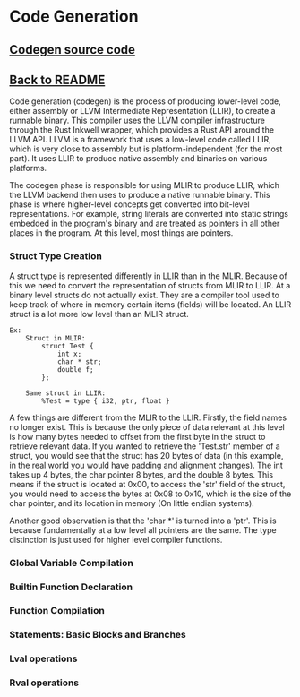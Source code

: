 # Code Generation

## [Codegen source code](../src/codegen/mod.rs)

## [Back to README](../README.md)

Code generation (codegen) is the process of producing lower-level code, either assembly or LLVM Intermediate
Representation (LLIR), to create a runnable binary. This compiler uses the LLVM compiler infrastructure through the Rust
Inkwell wrapper, which provides a Rust API around the LLVM API. LLVM is a framework that uses a low-level code called
LLIR, which is very close to assembly but is platform-independent (for the most part). It uses LLIR to produce native
assembly and binaries on various platforms.

The codegen phase is responsible for using MLIR to produce LLIR, which the LLVM backend then uses to produce a native
runnable binary. This phase is where higher-level concepts get converted into bit-level representations. For example,
string literals are converted into static strings embedded in the program's binary and are treated as pointers in all
other places in the program. At this level, most things are pointers.

### Struct Type Creation

A struct type is represented differently in LLIR than in the MLIR. Because of this we need to convert the representation
of structs from MLIR to LLIR. At a binary level structs do not actually exist. They are a compiler tool used to keep
track of where in memory certain items (fields) will be located. An LLIR struct is a lot more low level than an MLIR
struct.

    Ex: 
        Struct in MLIR:
            struct Test {
                int x;
                char * str;
                double f;
            };
    
        Same struct in LLIR:
            %Test = type { i32, ptr, float }

A few things are different from the MLIR to the LLIR. Firstly, the field names no longer exist. This is because the
only piece of data relevant at this level is how many bytes needed to offset from the first byte in the struct to
retrieve relevant data. If you wanted to retrieve the 'Test.str' member of a struct, you would see that the struct has
20 bytes of data (in this example, in the real world you would have padding and alignment changes). The int takes up 4
bytes, the char pointer 8 bytes, and the double 8 bytes. This means if the struct is located at 0x00, to access the
'str' field of the struct, you would need to access the bytes at 0x08 to 0x10, which is the size of the char pointer,
and its location in memory (On little endian systems).

Another good observation is that the 'char *' is turned into a 'ptr'. This is because fundamentally at a low level all
pointers are the same. The type distinction is just used for higher level compiler functions.

### Global Variable Compilation

### Builtin Function Declaration

### Function Compilation

### Statements: Basic Blocks and Branches

### Lval operations

### Rval operations


